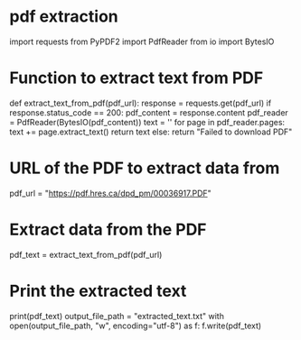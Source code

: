 # pdf extraction
import requests
from PyPDF2 import PdfReader
from io import BytesIO

# Function to extract text from PDF
def extract_text_from_pdf(pdf_url):
    response = requests.get(pdf_url)
    if response.status_code == 200:
        pdf_content = response.content
        pdf_reader = PdfReader(BytesIO(pdf_content))
        text = ''
        for page in pdf_reader.pages:
            text += page.extract_text()
        return text
    else:
        return "Failed to download PDF"

# URL of the PDF to extract data from
pdf_url = "https://pdf.hres.ca/dpd_pm/00036917.PDF"

# Extract data from the PDF
pdf_text = extract_text_from_pdf(pdf_url)

# Print the extracted text
print(pdf_text)
output_file_path = "extracted_text.txt"
with open(output_file_path, "w", encoding="utf-8") as f:
    f.write(pdf_text)
